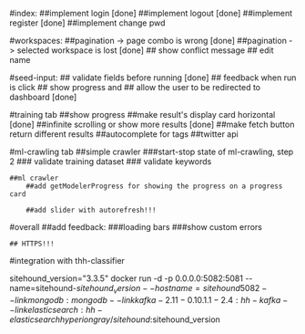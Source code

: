 #index:
   ##implement login [done]
   ##implement logout [done]
   ##implement register [done]
   ##implement change pwd

#workspaces:
    ##pagination -> page combo is wrong [done]
    ##pagination -> selected workspace is lost [done]
    ## show conflict message
    ## edit name

#seed-input:
    ## validate fields before running [done]
    ## feedback when run is click
    ## show progress and
    ## allow the user to be redirected to dashboard [done]


#training tab
   ##show progress
   ##make result's  display card horizontal [done]
   ##infinite scrolling or show more results [done]
   ##make fetch button return different results
   ##autocomplete for tags
   ##twitter api
    
#ml-crawling tab
   ##simple crawler
       ###start-stop state of ml-crawling, step 2
       ### validate training dataset
       ### validate keywords

    ##ml crawler
        ##add getModelerProgress for showing the progress on a progress card

        ##add slider with autorefresh!!!

#overall
    ##add feedback:
        ###loading bars
        ###show custom errors

    ## HTTPS!!!

#integration with thh-classifier


>
sitehound_version="3.3.5"
docker run -d -p 0.0.0.0:5082:5081 --name=sitehound-$sitehound_version --hostname=sitehound5082 --link mongodb:mongodb --link kafka-2.11-0.10.1.1-2.4:hh-kafka --link elasticsearch:hh-elasticsearch hyperiongray/sitehound:$sitehound_version
